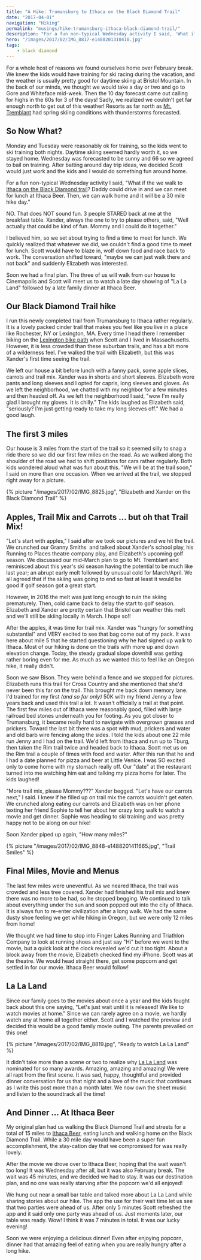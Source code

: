 ```yaml
---
title: "A Hike: Trumansburg to Ithaca on the Black Diamond Trail"
date: "2017-04-01"
navigation: "Hiking"
permalink: "musings/hike-trumansburg-ithaca-black-diamond-trail/"
description: "For a fun non-typical Wednesday activity I said, 'What if the we walk to Ithaca on the Black Diamond trail? Daddy could drive in and we can meet for lunch at Ithaca Beer. Then, we can walk home and it will be a 30 mile hike day.'"
hero: "/images/2017/02/IMG_8817-e1488201310410.jpg"
tags: 
    - black diamond
---
```


For a whole host of reasons we found ourselves home over February break. We knew the kids would have training for ski racing during the vacation, and the weather is usually pretty good for daytime skiing at Bristol Mountain. In the back of our minds, we thought we would take a day or two and go to Gore and Whiteface mid-week. Then the 10 day forecast came out calling for highs in the 60s for 3 of the days! Sadly, we realized we couldn't get far enough north to get out of this weather! Resorts as far north as [Mt. Tremblant](https://www.tremblant.ca/) had spring skiing conditions with thunderstorms forecasted.

## So Now What?

Monday and Tuesday were reasonably ok for training, so the kids went to ski training both nights. Daytime skiing seemed hardly worth it, so we stayed home. Wednesday was forecasted to be sunny and 66 so we agreed to bail on training. After batting around day trip ideas, we decided Scott would just work and the kids and I would do something fun around home.

For a fun non-typical Wednesday activity I said, "What if the we walk to [Ithaca on the Black Diamond trail](https://blackdiamondtrail.org/)? Daddy could drive in and we can meet for lunch at Ithaca Beer. Then, we can walk home and it will be a 30 mile hike day."

NO. That does NOT sound fun. 3 people STARED back at me at the breakfast table. Xander, always the one to try to please others, said, "Well actually that could be kind of fun. Mommy and I could do it together."

I believed him, so we set about trying to find a time to meet for lunch. We quickly realized that whatever we did, we couldn't find a good time to meet for lunch. Scott would have to blaze in, wolf down food and race back to work. The conversation shifted toward, "maybe we can just walk there and not back" and suddenly Elizabeth was interested.

Soon we had a final plan. The three of us will walk from our house to Cinemapolis and Scott will meet us to watch a late day showing of "La La Land" followed by a late family dinner at Ithaca Beer.

## Our Black Diamond Trail hike

I run this newly completed trail from Trumansburg to Ithaca rather regularly. It is a lovely packed cinder trail that makes you feel like you live in a place like Rochester, NY or Lexington, MA. Every time I head there I remember biking on the [Lexington bike path](http://minutemanbikeway.org/) when Scott and I lived in Massachusetts. However, it is less crowded than these suburban trails, and has a bit more of a wilderness feel. I've walked the trail with Elizabeth, but this was Xander's first time seeing the trail.

We left our house a bit before lunch with a fanny pack, some apple slices, carrots and trail mix. Xander was in shorts and short sleeves. Elizabeth wore pants and long sleeves and I opted for capris, long sleeves and gloves. As we left the neighborhood, we chatted with my neighbor for a few minutes and then headed off. As we left the neighborhood I said, "wow I'm really glad I brought my gloves. It is chilly." The kids laughed as Elizabeth said, "seriously? I'm just getting ready to take my long sleeves off." We had a good laugh.

## The first 3 miles

Our house is 3 miles from the start of the trail so it seemed silly to snag a ride there so we did our first few miles on the road. As we walked along the shoulder of the road we had to shift positions for cars rather regularly. Both kids wondered aloud what was fun about this. "We will be at the trail soon," I said on more than one occasion. When we arrived at the trail, we stopped right away for a picture.

{% picture "/images/2017/02/IMG_8825.jpg", "Elizabeth and Xander on the Black Diamond Trail" %}

## Apples, Trail Mix and Carrots ... but oh that Trail Mix!

"Let's start with apples," I said after we took our pictures and we hit the trail. We crunched our Granny Smiths  and talked about Xander's school play, his Running to Places theatre company play, and Elizabeth's upcoming golf season. We discussed our mid-March plan to go to Mt. Tremblant and reminisced about this year's ski season having the potential to be much like last year; an abrupt early melt followed by unusual cold for March/April. We all agreed that if the skiing was going to end so fast at least it would be good if golf season got a great start.

However, in 2016 the melt was just long enough to ruin the skiing prematurely. Then, cold came back to delay the start to golf season. Elizabeth and Xander are pretty certain that Bristol can weather this melt and we'll still be skiing locally in March. I hope so!!

After the apples, it was time for trail mix. Xander was "hungry for something substantial" and VERY excited to see that bag come out of my pack. It was here about mile 5 that he started questioning why he had signed up walk to Ithaca. Most of our hiking is done on the trails with more up and down elevation change. Today, the steady gradual slope downhill was getting rather boring even for me. As much as we wanted this to feel like an Oregon hike, it really didn't.

Soon we saw Bison. They were behind a fence and we stopped for pictures. Elizabeth runs this trail for Cross Country and she mentioned that she'd never been this far on the trail. This brought me back down memory lane. I'd trained for my first _(and so far only)_ 50K with my friend Jenny a few years back and used this trail a lot. It wasn't officially a trail at that point. The first few miles out of Ithaca were reasonably good, filled with large railroad bed stones underneath you for footing. As you got closer to Trumansburg, it became really hard to navigate with overgrown grasses and prickers. Toward the last bit there was a spot with mud, prickers and water and old barb wire fencing along the sides. I told the kids about one 22 mile run Jenny and I had on the trail. We'd left from Ithaca and run up to Tburg, then taken the Rim trail twice and headed back to Ithaca. Scott met us on the Rim trail a couple of times with food and water. After this run that he and I had a date planned for pizza and beer at Little Venice. I was SO excited only to come home with my stomach really off. Our "date" at the restaurant turned into me watching him eat and talking my pizza home for later. The kids laughed!

"More trail mix, please Mommy???" Xander begged. "Let's have our carrots next," I said. I knew if he filled up on trail mix the carrots wouldn't get eaten. We crunched along eating our carrots and Elizabeth was on her phone texting her friend Sophie to tell her about her crazy long walk to watch a movie and get dinner. Sophie was heading to ski training and was pretty happy not to be along on our hike!

Soon Xander piped up again, "How many miles?"

{% picture "/images/2017/02/IMG_8848-e1488201411665.jpg", "Trail Smiles" %}

## Final Miles, Movie and Menus

The last few miles were uneventful. As we neared Ithaca, the trail was crowded and less tree covered. Xander had finished his trail mix and knew there was no more to be had, so he stopped begging. We continued to talk about everything under the sun and soon popped out into the city of Ithaca. It is always fun to re-enter civilization after a long walk. We had the same dusty shoe feeling we get while hiking in Oregon, but we were only 12 miles from home!

We thought we had time to stop into Finger Lakes Running and Triathlon Company to look at running shoes and just say "Hi" before we went to the movie, but a quick look at the clock revealed we'd cut it too tight. About a block away from the movie, Elizabeth checked find my iPhone. Scott was at the theatre. We would head straight there, get some popcorn and get settled in for our movie. Ithaca Beer would follow!

## La La Land

Since our family goes to the movies about once a year and the kids fought back about this one saying, "Let's just wait until it is released! We like to watch movies at home." Since we can rarely agree on a movie, we hardly watch any at home all together either. Scott and I watched the preview and decided this would be a good family movie outing. The parents prevailed on this one!

{% picture "/images/2017/02/IMG_8819.jpg", "Ready to watch La La Land" %}

It didn't take more than a scene or two to realize why [La La Land](http://www.imdb.com/title/tt3783958/) was nominated for so many awards. Amazing, amazing and amazing! We were all rapt from the first scene. It was sad, happy, thoughtful and provided dinner conversation for us that night and a love of the music that continues as I write this post more than a month later. We now own the sheet music and listen to the soundtrack all the time!

## And Dinner ... At Ithaca Beer

My original plan had us walking the Black Diamond Trail and streets for a total of 15 miles to [Ithaca Beer](http://ithacabeer.com/), eating lunch and walking home on the Black Diamond Trail. While a 30 mile day would have been a super fun accomplishment, the stay-cation day that we compromised for was really lovely.

After the movie we drove over to Ithaca Beer, hoping that the wait wasn't too long! It was Wednesday after all, but it was also February break. The wait was 45 minutes, and we decided we had to stay. It was our destination plan, and no one was really starving after the popcorn we'd all enjoyed!

We hung out near a small bar table and talked more about La La Land while sharing stories about our hike. The app the use for their wait time let us see that two parties were ahead of us. After only 5 minutes Scott refreshed the app and it said only one party was ahead of us. Just moments later, our table was ready. Wow! I think it was 7 minutes in total. It was our lucky evening!

Soon we were enjoying a delicious dinner! Even after enjoying popcorn, dinner had that amazing feel of eating when you are really hungry after a long hike.
